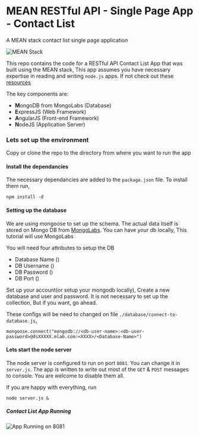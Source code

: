 # MEAN RESTful API - Single Page App - Contact List
A MEAN stack contact list single page application

![MEAN Stack](https://raw.githubusercontent.com/miztiik/MEAN-Stack-Contact-List-App/master/images-for-readme/mean-stack-tutorial.jpg)

This repo contains the code for a RESTful API Contact List App that was built using the MEAN stack, This app assumes you have necessary expertise in reading and writing `node.js` apps. If not check out these [resources](https://github.com/ericdouglas/MEAN-Learning)

The key components are:

- **M**ongoDB from MongoLabs (Database)
- **E**xpressJS (Web Framework)
- **A**ngularJS (Front-end Framework)
- **N**odeJS (Application Server)


### Lets set up the environment
Copy or clone the repo to the directory from where you want to run the app

#### Install the dependancies
The necessary dependancies are added to the `package.json` file. To install them run, 

```
npm install -d
```

#### Setting up the database
We are using mongoose to set up the schema. The actual data itself is stored on Mongo DB from [MongoLabs](https://mongolab.com). You can have your db locally, This tutorial will use MongoLabs

You will need four attributes to setup the DB

- Database Name (*<Database-Name>*)
- DB Username (*<db-user-name>*)
- DB Password (*<db-user-password>*)
- DB Port (*<XXXX>*)

Set up your account(or setup your mongodb locally), Create a new database and user and password. It is not necessary to set up the collection, But if you want, go ahead.

These configs will be need to changed on file `./database/connect-to-database.js`, 
```
mongoose.connect("mongodb://<db-user-name>:<db-user-password>@dsXXXXX.mlab.com:<XXXX>/<Database-Name>")
```

#### Lets start the node server
The node server is configured to run on port `8081`. You can change it in `server.js`. The app is written to write out most of the `GET` & `POST` messages to console. You are welcome to disable them all.

If you are happy with everything, run
```
node server.js &
```

##### Contact List App Running
![App Running on 8081](https://raw.githubusercontent.com/miztiik/MEAN-Stack-Contact-List-App/master/images-for-readme/App-Screenshot01.jpg)



